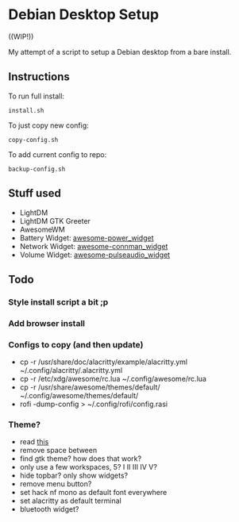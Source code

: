 # Debian Desktop Setup

((WIP!))

My attempt of a script to setup a Debian desktop from a bare install.

## Instructions
To run full install:
```
install.sh
```
To just copy new config:
```
copy-config.sh
```
To add current config to repo:
```
backup-config.sh
```

## Stuff used
 - LightDM
 - LightDM GTK Greeter
 - AwesomeWM
 - Battery Widget: [awesome-power_widget](https://github.com/stefano-m/awesome-power_widget)
 - Network Widget: [awesome-connman_widget](https://github.com/stefano-m/awesome-connman_widget)
 - Volume Widget: [awesome-pulseaudio_widget](https://github.com/stefano-m/awesome-pulseaudio_widget)
 
## Todo
### Style install script a bit ;p
### Add browser install
### Configs to copy (and then update)
- cp -r /usr/share/doc/alacritty/example/alacritty.yml  ~/.config/alacritty/.alacritty.yml
- cp -r /etc/xdg/awesome/rc.lua ~/.config/awesome/rc.lua
- cp -r /usr/share/awesome/themes/default/ ~/.config/awesome/themes/default/
- rofi -dump-config > ~/.config/rofi/config.rasi
### Theme?
- read [this](http://epsi-rns.github.io/desktop/2019/06/15/awesome-overview.html)
- remove space between
- find gtk theme? how does that work?
- only use a few workspaces, 5? I II III IV V?
- hide topbar? only show widgets?
- remove menu button?
- set hack nf mono as default font everywhere
- set alacritty as default terminal
- bluetooth widget?
